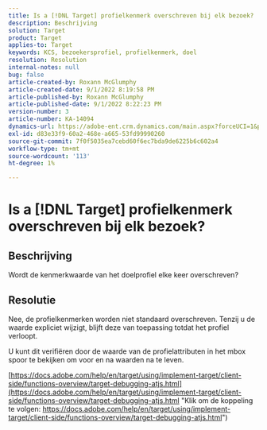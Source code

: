 ```yaml
---
title: Is a [!DNL Target] profielkenmerk overschreven bij elk bezoek?
description: Beschrijving
solution: Target
product: Target
applies-to: Target
keywords: KCS, bezoekersprofiel, profielkenmerk, doel
resolution: Resolution
internal-notes: null
bug: false
article-created-by: Roxann McGlumphy
article-created-date: 9/1/2022 8:19:58 PM
article-published-by: Roxann McGlumphy
article-published-date: 9/1/2022 8:22:23 PM
version-number: 3
article-number: KA-14094
dynamics-url: https://adobe-ent.crm.dynamics.com/main.aspx?forceUCI=1&pagetype=entityrecord&etn=knowledgearticle&id=18d89b6d-332a-ed11-9db1-002248086a27
exl-id: d83e33f9-60a2-468e-a665-53fd99990260
source-git-commit: 7f0f5035ea7cebd60f6ec7bda9de6225b6c602a4
workflow-type: tm+mt
source-wordcount: '113'
ht-degree: 1%

---
```


# Is a [!DNL Target] profielkenmerk overschreven bij elk bezoek?

## Beschrijving


Wordt de kenmerkwaarde van het doelprofiel elke keer overschreven?


## Resolutie


Nee, de profielkenmerken worden niet standaard overschreven. Tenzij u de waarde expliciet wijzigt, blijft deze van toepassing totdat het profiel verloopt.

U kunt dit verifiëren door de waarde van de profielattributen in het mbox spoor te bekijken om voor en na waarden na te leven.

[https://docs.adobe.com/help/en/target/using/implement-target/client-side/functions-overview/target-debugging-atjs.html](https://docs.adobe.com/help/en/target/using/implement-target/client-side/functions-overview/target-debugging-atjs.html "Klik om de koppeling te volgen: https://docs.adobe.com/help/en/target/using/implement-target/client-side/functions-overview/target-debugging-atjs.html")
